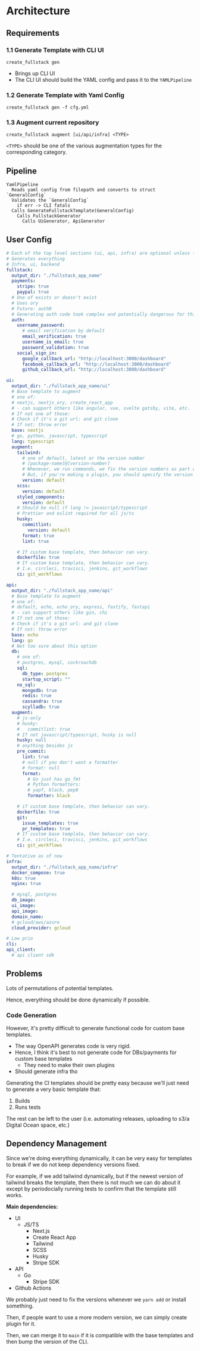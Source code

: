 # Architecture

## Requirements

### 1.1 Generate Template with CLI UI

`create_fullstack gen`

- Brings up CLI UI
- The CLI UI should build the YAML config and pass it to the `YAMLPipeline`

### 1.2 Generate Template with Yaml Config

`create_fullstack gen -f cfg.yml`

### 1.3 Augment current repository

`create_fullstack augment [ui/api/infra] <TYPE>`

`<TYPE>` should be one of the various augmentation types for the corresponding category.

## Pipeline

```
YamlPipeline
  Reads yaml config from filepath and converts to struct `GeneralConfig`
  Validates the `GeneralConfig`
    if err -> CLI fatals
  Calls GenerateFullstackTemplate(GeneralConfig)
    Calls FullstackGenerator
      Calls UiGenerator, ApiGenerator
```

## User Config

```yaml
# Each of the top level sections (ui, api, infra) are optional unless fullstack exists
# Generates everything
# Infra, ui, backend
fullstack:
  output_dir: "./fullstack_app_name"
  payments:
    stripe: true
    paypal: true
  # One of exists or doesn't exist
  # Uses ory
  # Future: auth0
  # Generating auth code took complex and potentially dangerous for this project
  auth:
    username_password:
      # email verification by default
      email_verification: true
      username_is_email: true
      password_validation: true
    social_sign_in:
      google_callback_url: "http://localhost:3000/dashboard"
      facebook_callback_url: "http://localhost:3000/dashboard"
      github_callback_url: "http://localhost:3000/dashboard"

ui:
  output_dir: "./fullstack_app_name/ui"
  # Base template to augment
  # one of:
  # nextjs, nextjs_ory, create_react_app
  # - can support others like angular, vue, svelte gatsby, vite, etc.
  # If not one of those:
  # Check if it's a git url: and git clone
  # If not: throw error
  base: nextjs
  # go, python, javascript, typescript
  lang: typescript
  augment:
    tailwind:
      # one of default, latest or the version number
      # [package-name]@[version-number]
      # Whenever, we run commands, we fix the version numbers as part of the default behavior.
      # But, if you're making a plugin, you should specify the version numebr that works for you.
      version: default
    scss:
      version: default
    styled_components:
      version: default
    # Should be null if lang != javascript/typescript
    # Prettier and eslint required for all js/ts
    husky:
      commitlint:
        version: default
      format: true
      lint: true

    # If custom base template, then behavior can vary.
    dockerfile: true
    # If custom base template, then behavior can vary.
    # I.e. circleci, travisci, jenkins, git_workflows
    ci: git_workflows

api:
  output_dir: "./fullstack_app_name/api"
  # Base template to augment
  # one of:
  # default, echo, echo_ory, express, fastify, fastapi
  # - can support others like gin, chi
  # If not one of those:
  # Check if it's a git url: and git clone
  # If not: throw error
  base: echo
  lang: go
  # Not too sure about this option
  db:
    # one of:
    # postgres, mysql, cockroachdb
    sql:
      db_type: postgres
      startup_script: ""
    no_sql:
      mongodb: true
      redis: true
      cassandra: true
      scylladb: true
  augment:
    # js-only
    # husky:
    #   commitlint: true
    # If not javascript/typescript, husky is null
    husky: null
    # anything besides js
    pre_commit:
      lint: true
      # null if you don't want a formatter
      # format: null
      format:
        # Go just has go_fmt
        # Python formatters:
        # yapf, black, pep8
        formatter: black

    # if custom base template, then behavior can vary.
    dockerfile: true
    git:
      issue_templates: true
      pr_templates: true
    # If custom base template, then behavior can vary.
    # I.e. circleci, travisci, jenkins, git_workflows
    ci: git_workflows

# Tentative as of now
infra:
  output_dir: "./fullstack_app_name/infra"
  docker_compose: true
  k8s: true
  nginx: true

  # mysql, postgres
  db_image:
  ui_image:
  api_image:
  domain_name:
  # gcloud/aws/azure
  cloud_provider: gcloud

# Low prio
cli:
api_client:
  # api client sdk
```

## Problems

Lots of permutations of potential templates.

Hence, everything should be done dynamically if possible.

### Code Generation

However, it's pretty difficult to generate functional code for custom base templates.

- The way OpenAPI generates code is very rigid.
- Hence, I think it's best to not generate code for DBs/payments for custom base templates
  - They need to make their own plugins
- Should generate infra tho

Generating the CI templates should be pretty easy because we'll just need to generate a very basic template that:

1. Builds
2. Runs tests

The rest can be left to the user (i.e. automating releases, uploading to s3/a Digital Ocean space, etc.)

## Dependency Management

Since we're doing everything dynamically, it can be very easy for templates to break if we do not keep dependency versions fixed.

For example, if we add tailwind dynamically, but if the newest version of tailwind breaks the template, then there is not much we can do about it except by periodocially running tests to confirm that the template still works.

**Main dependencies:**

- UI
  - JS/TS
    - Next.js
    - Create React App
    - Tailwind
    - SCSS
    - Husky
    - Stripe SDK
- API
  - Go
    - Stripe SDK
- Github Actions

We probably just need to fix the versions whenever we `yarn add` or install something.

Then, if people want to use a more modern version, we can simply create plugin for it.

Then, we can merge it to `main` if it is compatible with the base templates and then bump the version of the CLI.
